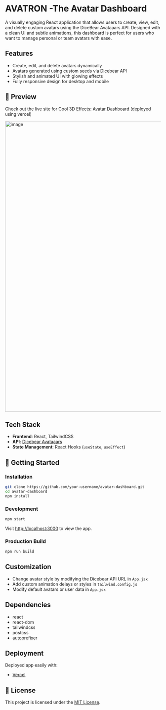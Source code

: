 # AVATRON -The Avatar Dashboard

A visually engaging React application that allows users to create, view, edit, and delete custom avatars using the DiceBear Avataaars API. Designed with a clean UI and subtle animations, this dashboard is perfect for users who want to manage personal or team avatars with ease.


## Features

-  Create, edit, and delete avatars dynamically
-  Avatars generated using custom seeds via Dicebear API
-  Stylish and animated UI with glowing effects
-  Fully responsive design for desktop and mobile


## 📸 Preview

Check out the live site for Cool 3D Effects: [Avatar Dashboard ](https://avatron-coral.vercel.app/)(deployed using vercel)

<img width="941" alt="image" src="https://github.com/user-attachments/assets/614865a6-40f3-4ca2-a793-b109f9430abe" />



## Tech Stack

- **Frontend**: React, TailwindCSS
- **API**: [Dicebear Avataaars](https://www.dicebear.com/styles/avataaars/)
- **State Management**: React Hooks (`useState`, `useEffect`)


## 🚀 Getting Started

### Installation

```bash
git clone https://github.com/your-username/avatar-dashboard.git
cd avatar-dashboard
npm install
```

### Development

```bash
npm start
```

Visit [http://localhost:3000](http://localhost:3000) to view the app.

### Production Build

```bash
npm run build
```


##  Customization

- Change avatar style by modifying the Dicebear API URL in `App.jsx`
-  Add custom animation delays or styles in `tailwind.config.js`
-  Modify default avatars or user data in `App.jsx`


## Dependencies

- react
- react-dom
- tailwindcss
- postcss
- autoprefixer


##  Deployment

Deployed  app easily with:

- [Vercel](https://vercel.com/)

## 📄 License

This project is licensed under the [MIT License](LICENSE).



